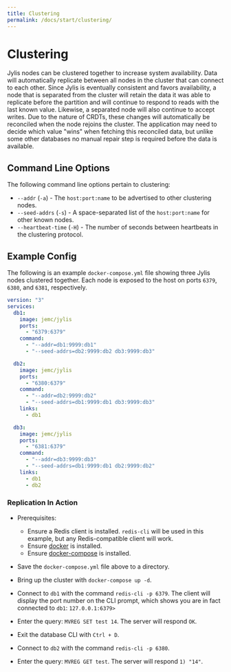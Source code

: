 ```yaml
---
title: Clustering
permalink: /docs/start/clustering/
---
```


# Clustering

Jylis nodes can be clustered together to increase system availability. Data will automatically replicate between all nodes in the cluster that can connect to each other. Since Jylis is eventually consistent and favors availability, a node that is separated from the cluster will retain the data it was able to replicate before the partition and will continue to respond to reads with the last known value. Likewise, a separated node will also continue to accept writes. Due to the nature of CRDTs, these changes will automatically be reconciled when the node rejoins the cluster. The application may need to decide which value "wins" when fetching this reconciled data, but unlike some other databases no manual repair step is required before the data is available.

## Command Line Options

The following command line options pertain to clustering:

* `--addr` (`-a`) - The `host:port:name` to be advertised to other clustering nodes.
* `--seed-addrs` (`-s`) - A space-separated list of the `host:port:name` for other known nodes.
* `--heartbeat-time` (`-H`) - The number of seconds between heartbeats in the clustering protocol.

## Example Config

The following is an example `docker-compose.yml` file showing three Jylis nodes clustered together. Each node is exposed to the host on ports `6379`, `6380`, and `6381`, respectively.

```yaml
version: "3"
services:
  db1:
    image: jemc/jylis
    ports:
      - "6379:6379"
    command:
      - "--addr=db1:9999:db1"
      - "--seed-addrs=db2:9999:db2 db3:9999:db3"

  db2:
    image: jemc/jylis
    ports:
      - "6380:6379"
    command:
      - "--addr=db2:9999:db2"
      - "--seed-addrs=db1:9999:db1 db3:9999:db3"
    links:
      - db1

  db3:
    image: jemc/jylis
    ports:
      - "6381:6379"
    command:
      - "--addr=db3:9999:db3"
      - "--seed-addrs=db1:9999:db1 db2:9999:db2"
    links:
      - db1
      - db2
```

### Replication In Action

* Prerequisites:
    * Ensure a Redis client is installed. `redis-cli` will be used in this example, but any Redis-compatible client will work.
    * Ensure [docker](https://www.docker.com/community-edition#/download) is installed.
    * Ensure [docker-compose](https://docs.docker.com/compose/install/) is installed.

* Save the `docker-compose.yml` file above to a directory.

* Bring up the cluster with `docker-compose up -d`.

* Connect to `db1` with the command `redis-cli -p 6379`. The client will display the port number on the CLI prompt, which shows you are in fact connected to `db1`: `127.0.0.1:6379>`

* Enter the query: `MVREG SET test 14`. The server will respond `OK`.

* Exit the database CLI with `Ctrl + D`.

* Connect to `db2` with the command `redis-cli -p 6380`.

* Enter the query: `MVREG GET test`. The server will respond `1) "14"`.
